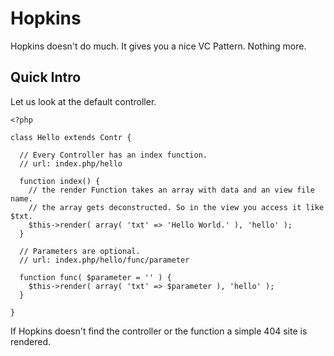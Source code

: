 # Hopkins

Hopkins doesn't do much. It gives you a nice VC Pattern. Nothing more.

## Quick Intro

Let us look at the default controller.

    <?php

    class Hello extends Contr {
  
      // Every Controller has an index function.
      // url: index.php/hello
      
      function index() {
        // the render Function takes an array with data and an view file name.
        // the array gets deconstructed. So in the view you access it like $txt.
        $this->render( array( 'txt' => 'Hello World.' ), 'hello' );
      }
  
      // Parameters are optional.
      // url: index.php/hello/func/parameter

      function func( $parameter = '' ) {
        $this->render( array( 'txt' => $parameter ), 'hello' );
      }
  
    }

If Hopkins doesn't find the controller or the function a simple 404 site is rendered.